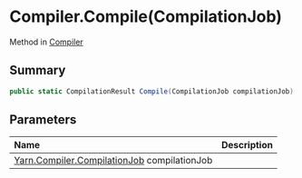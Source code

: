 # Compiler.Compile(CompilationJob)

Method in [Compiler](/api/csharp/yarn.compiler.compiler.md)

## Summary



```csharp
public static CompilationResult Compile(CompilationJob compilationJob)
```

## Parameters

|Name|Description|
|:---|:---|
|[Yarn.Compiler.CompilationJob](/api/csharp/yarn.compiler.compilationjob.md) compilationJob||

